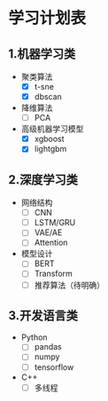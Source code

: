 # 学习计划表

## 1.机器学习类

- 聚类算法
  - [x] t-sne
  - [x] dbscan

- 降维算法
  - [ ] PCA

- 高级机器学习模型
  - [x] xgboost
  - [x] lightgbm

## 2.深度学习类

- 网络结构
  - [ ] CNN
  - [ ] LSTM/GRU
  - [ ] VAE/AE
  - [ ] Attention

- 模型设计
  - [ ] BERT
  - [ ] Transform
  - [ ] 推荐算法（待明确）

## 3.开发语言类

- Python
  - [ ] pandas
  - [ ] numpy
  - [ ] tensorflow

- C++
  - [ ] 多线程
